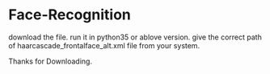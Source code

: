 # Face-Recognition
download the file. run it in python35 or ablove version.
give the correct path of haarcascade_frontalface_alt.xml file from your system.

Thanks for Downloading.
